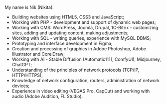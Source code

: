 ## 

My name is Nik (Nikita). 

- Building websites using HTML5, CSS3 and JavaScript;
- Working with PHP - development and support of dynamic web pages;
- Working with CMS: WordPress, Joomla, Drupal, 1C-Bitrix - customizing sites, adding and updating content, making adjustments;
- Working with SQL - writing queries, experience with MySQL DBMS;
- Prototyping and interface development in Figma;
- Creation and processing of graphics in Adobe Photoshop, Adobe Illustrator and CorelDraw;
- Working with AI - Stable Diffusion (Automatic1111, ComfyUI), Midjourney, ChatGPT;
- Understanding of the principles of network protocols (TCP/IP, HTTP/HTTPS);
- Knowledge of network configuration, routers, administration of network devices;
- Experience in video editing (VEGAS Pro, CapCut) and working with audio (Adobe Audition, FL Studio).
